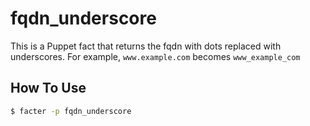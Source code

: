fqdn_underscore
===============

This is a Puppet fact that returns the fqdn with dots replaced with underscores. For example, `www.example.com` becomes `www_example_com`

How To Use
----------
``` bash
$ facter -p fqdn_underscore
```
